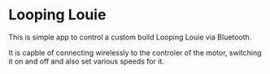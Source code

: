 # Looping Louie
This is simple app to control a custom build Looping Louie via Bluetooth. 

It is capble of connecting wirelessly to the controler of the motor, switching it on and off and also set various speeds for it.
